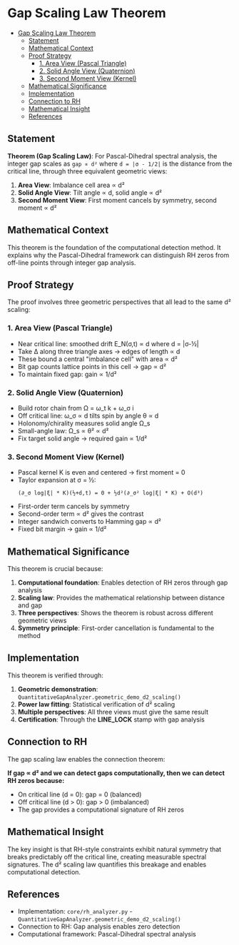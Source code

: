 # Gap Scaling Law Theorem<a name="gap-scaling-law-theorem"></a>

<!-- mdformat-toc start --slug=github --maxlevel=6 --minlevel=1 -->

- [Gap Scaling Law Theorem](#gap-scaling-law-theorem)
  - [Statement](#statement)
  - [Mathematical Context](#mathematical-context)
  - [Proof Strategy](#proof-strategy)
    - [1. Area View (Pascal Triangle)](#1-area-view-pascal-triangle)
    - [2. Solid Angle View (Quaternion)](#2-solid-angle-view-quaternion)
    - [3. Second Moment View (Kernel)](#3-second-moment-view-kernel)
  - [Mathematical Significance](#mathematical-significance)
  - [Implementation](#implementation)
  - [Connection to RH](#connection-to-rh)
  - [Mathematical Insight](#mathematical-insight)
  - [References](#references)

<!-- mdformat-toc end -->

## Statement<a name="statement"></a>

**Theorem (Gap Scaling Law)**: For Pascal-Dihedral spectral analysis, the integer gap scales as `gap ∝ d²` where `d = |σ - 1/2|` is the distance from the critical line, through three equivalent geometric views:

1. **Area View**: Imbalance cell area ∝ d²
1. **Solid Angle View**: Tilt angle ∝ d, solid angle ∝ d²
1. **Second Moment View**: First moment cancels by symmetry, second moment ∝ d²

## Mathematical Context<a name="mathematical-context"></a>

This theorem is the foundation of the computational detection method. It explains why the Pascal-Dihedral framework can distinguish RH zeros from off-line points through integer gap analysis.

## Proof Strategy<a name="proof-strategy"></a>

The proof involves three geometric perspectives that all lead to the same d² scaling:

### **1. Area View (Pascal Triangle)**<a name="1-area-view-pascal-triangle"></a>

- Near critical line: smoothed drift E_N(σ,t) ∝ d where d = |σ-½|
- Take Δ along three triangle axes → edges of length ∝ d
- These bound a central "imbalance cell" with area ∝ d²
- Bit gap counts lattice points in this cell → gap ∝ d²
- To maintain fixed gap: gain ∝ 1/d²

### **2. Solid Angle View (Quaternion)**<a name="2-solid-angle-view-quaternion"></a>

- Build rotor chain from Ω = ω_t k + ω_σ i
- Off critical line: ω_σ ∝ d tilts spin by angle θ ∝ d
- Holonomy/chirality measures solid angle Ω_s
- Small-angle law: Ω_s ∝ θ² ∝ d²
- Fix target solid angle → required gain ∝ 1/d²

### **3. Second Moment View (Kernel)**<a name="3-second-moment-view-kernel"></a>

- Pascal kernel K is even and centered → first moment = 0
- Taylor expansion at σ = ½:
  ```
  (∂_σ log|ξ| * K)(½+d,t) = 0 + ½d²(∂_σ² log|ξ| * K) + O(d³)
  ```
- First-order term cancels by symmetry
- Second-order term ∝ d² gives the contrast
- Integer sandwich converts to Hamming gap ∝ d²
- Fixed bit margin → gain ∝ 1/d²

## Mathematical Significance<a name="mathematical-significance"></a>

This theorem is crucial because:

1. **Computational foundation**: Enables detection of RH zeros through gap analysis
1. **Scaling law**: Provides the mathematical relationship between distance and gap
1. **Three perspectives**: Shows the theorem is robust across different geometric views
1. **Symmetry principle**: First-order cancellation is fundamental to the method

## Implementation<a name="implementation"></a>

This theorem is verified through:

1. **Geometric demonstration**: `QuantitativeGapAnalyzer.geometric_demo_d2_scaling()`
1. **Power law fitting**: Statistical verification of d² scaling
1. **Multiple perspectives**: All three views must give the same result
1. **Certification**: Through the **LINE_LOCK** stamp with gap analysis

## Connection to RH<a name="connection-to-rh"></a>

The gap scaling law enables the connection theorem:

**If gap ∝ d² and we can detect gaps computationally, then we can detect RH zeros because:**

- On critical line (d = 0): gap = 0 (balanced)
- Off critical line (d > 0): gap > 0 (imbalanced)
- The gap provides a computational signature of RH zeros

## Mathematical Insight<a name="mathematical-insight"></a>

The key insight is that RH-style constraints exhibit natural symmetry that breaks predictably off the critical line, creating measurable spectral signatures. The d² scaling law quantifies this breakage and enables computational detection.

## References<a name="references"></a>

- Implementation: `core/rh_analyzer.py` - `QuantitativeGapAnalyzer.geometric_demo_d2_scaling()`
- Connection to RH: Gap analysis enables zero detection
- Computational framework: Pascal-Dihedral spectral analysis
